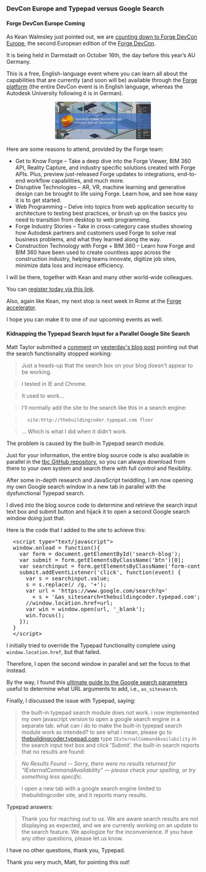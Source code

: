 <head>
<meta http-equiv="Content-Type" content="text/html; charset=utf-8">
<link rel="stylesheet" type="text/css" href="bc.css">
<script src="https://cdn.rawgit.com/google/code-prettify/master/loader/run_prettify.js" type="text/javascript"></script>
</head>

<!---

- http://keanw.com/2018/09/counting-down-to-forge-devcon-europe.html

- http://thebuildingcoder.typepad.com/blog/2018/09/roadmap-ci-for-rtf-geometry-library-limitations.html#comment-4106874384

- google custom search engine CSE
Copy the following code, and paste it into a <div> element in your site's <body> section, where you want both of the search box and the search results to render.
Note: For the most cross-browser compatibility, it is recommended that your HTML pages use a supported doctype such as <!DOCTYPE html>. CSS hover effects require a supported doctype.

<script>
  (function() {
    var cx = '010209790528060308176:r44wkbirunu';
    var gcse = document.createElement('script');
    gcse.type = 'text/javascript';
    gcse.async = true;
    gcse.src = 'https://cse.google.com/cse.js?cx=' + cx;
    var s = document.getElementsByTagName('script')[0];
    s.parentNode.insertBefore(gcse, s);
  })();
</script>
<gcse:search></gcse:search>

<html>
<head>
<title>my site</title>
...
<head>
<body>
<div1>...</div1>
PASTE THE CODE HERE
<div2>...</div2>
</body>
</html>

You can customize the Search UI even more, or add per page customization by following the full documentation on CSE element.

https://developers.google.com/custom-search/docs/element

Description: The Building Coder Forge, BIM and Revit API blog by Jeremy Tammik
Search engine keywords: 'The Building Coder' Forge BIM 'Revit API' blog 'Jeremy Tammik'
Search engine ID: 010209790528060308176:r44wkbirunu
URL: https://cse.google.com/cse?cx=010209790528060308176:r44wkbirunu

https://www.google.com/search?q=eth+zurich&btnG=Search&domains=keanw.com&sitesearch=keanw.com

https://www.google.com/search?q=IExternalCommandAvailability&domains=thebuildingcoder.typepad.com

how to get typepad built-in search button?

<script type="text/javascript">
window.onload = function(){
var form = document.getElementById('search-blog');
var submit = form.getElementsByClassName('btn')[0];
//alert(submit);
//var searchinput = form.getElementsByName('filter.q');
var searchinput = form.getElementsByClassName('form-control')[0];
//alert(searchinput);
submit.addEventListener('click', function(event) {
  var s = searchinput.value;
  s = s.replace(/ /g, '+');
  var url = 'https://www.google.com/search?q='
    + s + '&as_sitesearch=thebuildingcoder.typepad.com';
  //alert(url);
  //window.location.href=url;
  var win = window.open(url, '_blank');
  win.focus();
});
}
</script>


<input type="button" value="Add Students" onclick="window.location.href='Students.html';"/>
<button onclick="myFunction()">Click me</button>

//get a reference to the element
var myBtn = document.getElementById('myButton');
//add event listener
myBtn.addEventListener('click', function(event) { window.location.href='Students.html'; });

https://moz.com/blog/the-ultimate-guide-to-the-google-search-parameters

the built-in typepad search module does not work.

i now implemented my own javascript version to open a google search engine in a separate tab.

what can i do to make the built-in typepad search module work as intended?

to see what i mean, please go to 

http://thebuildingcoder.typepad.com/

type "IExternalCommandAvailability" in the search input text box and click 'Submit'.

the built-in search reports that no results are found:

No Results Found -- Sorry, there were no results returned for “IExternalCommandAvailability” — please check your spelling, or try something less specific.

i open a new tab with a google search engine limited to thebuildingcoder site, and it reports many results.

Typepad answers:

Thank you for reaching out to us. We are aware search results are not displaying as expected, and we are currently working on an update to the search feature. We apologize for the inconvenience. If you have any other questions, please let us know.

I have no other questions, thank you, Typepad.

 #RevitAPI @AutodeskRevit #bim #dynamobim @AutodeskForge #ForgeDevCon 

&ndash; 
...

-->

### DevCon Europe and Typepad versus Google Search



#### <a name="2"></a> Forge DevCon Europe Coming

As Kean Walmsley just pointed out, we
are [counting down to Forge DevCon Europe](http://keanw.com/2018/09/counting-down-to-forge-devcon-europe.html),
the second European edition of the [Forge DevCon](https://forge.autodesk.com/devcon-2018).

It is being held in Darmstadt on October 16th, the day before this year’s AU Germany.

This is a free, English-language event where you can learn all about the capabilities that are currently (and soon will be) available through
the [Forge platform](https://autodesk-forge.github.io) (the
entire DevCon event is in English language, whereas the Autodesk University following it is in German).

<center>
<img src="img/forge_devcon_europe_2018.png" alt="Autodesk Forge Devcon Europe 2018" width="250">
</center>

Here are some reasons to attend, provided by the Forge team:

- Get to Know Forge &ndash; 
Take a deep dive into the Forge Viewer, BIM 360 API, Reality Capture, and industry specific solutions created with Forge APIs.
Plus, preview just-released Forge updates to integrations, end-to-end workflow capabilities, and much more.
- Disruptive Technologies &ndash; 
AR, VR, machine learning and generative design can be brought to life using Forge. Learn how, and see how easy it is to get started.
- Web Programming &ndash; 
Delve into topics from web application security to architecture to testing best practices, or brush up on the basics you need to transition from desktop to web programming.
- Forge Industry Stories &ndash; 
Take in cross-category case studies showing how Autodesk partners and customers used Forge to solve real business problems, and what they learned along the way.
- Construction Technology with Forge + BIM 360 &ndash; 
Learn how Forge and BIM 360 have been used to create countless apps across the construction industry, helping teams innovate, digitize job sites, minimize data loss and increase efficiency.

I will be there, together with Kean and many other world-wide colleagues.

You can [register today via this link](https://www.rayseven.com/r7/runtime/autodesk/devcon2018/registration.visitor.php).

Also, again like Kean, my next stop is next week in Rome at
the [Forge accelerator](http://autodeskcloudaccelerator.com).

I hope you can make it to one of our upcoming events as well.


#### <a name="3"></a> Kidnapping the Typepad Search Input for a Parallel Google Site Search

Matt Taylor submitted
a [comment](http://thebuildingcoder.typepad.com/blog/2018/09/roadmap-ci-for-rtf-geometry-library-limitations.html#comment-4106874384)
on [yesterday's blog post](http://thebuildingcoder.typepad.com/blog/2018/09/roadmap-ci-for-rtf-geometry-library-limitations.html) pointing
out that the search functionality stopped working:

> Just a heads-up that the search box on your blog doesn't appear to be working.

> I tested in IE and Chrome.

> It used to work...

> I'll normally add the site to the search like this in a search engine:

> `  site:http://thebuildingcoder.typepad.com floor`

> ... Which is what I did when it didn't work.

The problem is caused by the built-in Typepad search module.

Just for your information, the entire blog source code is also available in parallel in
the [tbc GitHub repository](https://github.com/jeremytammik/tbc),
so you can always download from there to your own system and search there with full control and flexibility.

After some in-depth research and JavaScript twiddling, I am now opening my own Google search window in a new tab in parallel with the dysfunctional Typepad search.

I dived into the blog source code to determine and retrieve the search input text box and submit button and hijack it to open a second Google search window doing just that.

Here is the code that I added to the site to achieve this:

<pre class="prettyprint">
  &lt;script type="text/javascript"&gt;
  window.onload = function(){
    var form = document.getElementById('search-blog');
    var submit = form.getElementsByClassName('btn')[0];
    var searchinput = form.getElementsByClassName('form-control')[0];
    submit.addEventListener('click', function(event) {
      var s = searchinput.value;
      s = s.replace(/ /g, '+');
      var url = 'https://www.google.com/search?q='
        + s + '&as_sitesearch=thebuildingcoder.typepad.com';
      //window.location.href=url;
      var win = window.open(url, '_blank');
      win.focus();
    });
  }
  &lt;/script&gt;
</pre>

I initially tried to override the Typepad functionality complete using `window.location.href`, but that failed.

Therefore, I open the second window in parallel and set the focus to that instead.

By the way, I found
this [ultimate guide to the Google search parameters](https://moz.com/blog/the-ultimate-guide-to-the-google-search-parameters) useful
to determine what URL arguments to add, i.e., `as_sitesearch`.

Finally, I discussed the issue with Typepad, saying:

> the built-in typepad search module does not work.
i now implemented my own javascript version to open a google search engine in a separate tab.
what can i do to make the built-in typepad search module work as intended?
to see what i mean, please go to [thebuildingcoder.typepad.com](http://thebuildingcoder.typepad.com)
type `IExternalCommandAvailability` in the search input text box and click 'Submit'.
the built-in search reports that no results are found:

> *No Results Found -- Sorry, there were no results returned for “IExternalCommandAvailability” — please check your spelling, or try something less specific.*

> i open a new tab with a google search engine limited to thebuildingcoder site, and it reports many results.

Typepad answers:

> Thank you for reaching out to us. We are aware search results are not displaying as expected, and we are currently working on an update to the search feature. We apologize for the inconvenience. If you have any other questions, please let us know.

I have no other questions, thank you, Typepad.

Thank you very much, Matt, for pointing this out!
